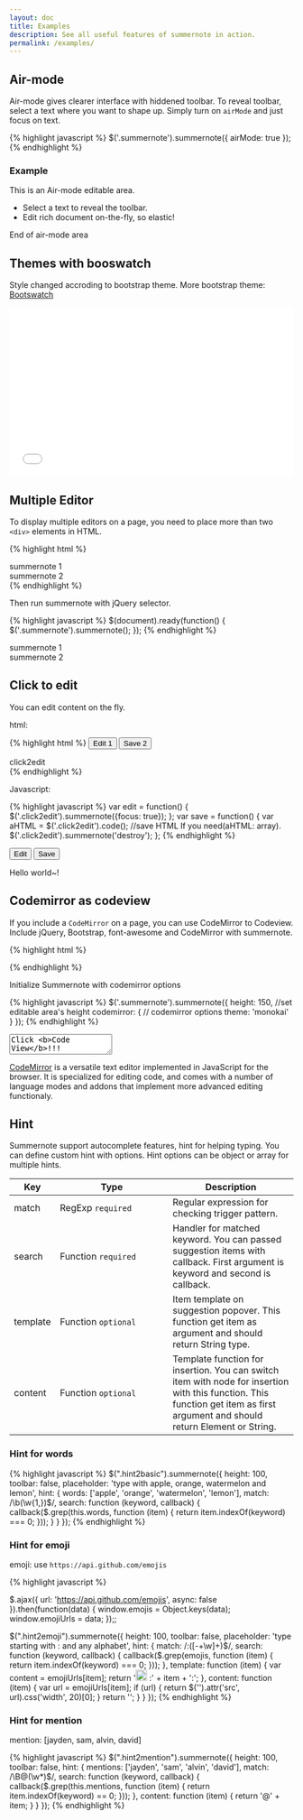 ```yaml
---
layout: doc
title: Examples
description: See all useful features of summernote in action.
permalink: /examples/
---
```


## Air-mode
Air-mode gives clearer interface with hiddened toolbar. To reveal toolbar, select a text where you want to shape up. Simply turn on `airMode` and just focus on text.

{% highlight javascript %}
$('.summernote').summernote({
  airMode: true
});
{% endhighlight %}

### Example

<div class="airmode">
  <p>This is an Air-mode editable area.</p>
  <ul>
    <li>Select a text to reveal the toolbar.</li>
    <li>Edit rich document on-the-fly, so elastic!</li>
  </ul>
  <p>End of air-mode area</p>
</div>
<script>
  $(function() {
    $('.airmode').summernote({
      height: 300,
      airMode: true
    });
  });
</script>

## Themes with booswatch
Style changed accroding to bootstrap theme.
More bootstrap theme: [Bootswatch]("http://bootswatch.com)

<iframe src="/themes.html" width="100%" height="300" frameborder="0"></iframe>

## Multiple Editor
To display multiple editors on a page, you need to place more than two `<div>` elements in HTML.

{% highlight html %}
<div class="summernote">summernote 1</div>
<div class="summernote">summernote 2</div>
{% endhighlight %}

Then run summernote with jQuery selector.

{% highlight javascript %}
$(document).ready(function() {
  $('.summernote').summernote();
});
{% endhighlight %}

<div class="multiple">summernote 1</div>
<div class="multiple">summernote 2</div>
<script>
  $(function() {
    $('.multiple').summernote();
  });
</script>


## Click to edit
You can edit content on the fly.

html:

{% highlight html %}
<button id="edit" class="btn btn-primary" onclick="edit()" type="button">Edit 1</button>
<button id="save" class="btn btn-primary" onclick="save()" type="button">Save 2</button>
<div class="click2edit">click2edit</div>
{% endhighlight %}

Javascript:

{% highlight javascript %}
var edit = function() {
  $('.click2edit').summernote({focus: true});
};
var save = function() {
  var aHTML = $('.click2edit').code(); //save HTML If you need(aHTML: array).
  $('.click2edit').summernote('destroy');
};
{% endhighlight %}

<p>
  <button id="edit" class="btn btn-primary" onclick="edit()">Edit</button>
  <button id="save" class="btn btn-primary" onclick="save()">Save</button>
</p>
<div class="click2edit">Hello world~!</div>
<script>
  var edit = function() {
    $('.click2edit').summernote({focus: true});
  };
  var save = function() {
    $('.click2edit').summernote('destroy');
  };
</script>

## Codemirror as codeview

If you include a `CodeMirror` on a page, you can use CodeMirror to Codeview. Include jQuery, Bootstrap, font-awesome and CodeMirror with summernote.

{% highlight html %}
<!-- include libraries(jQuery, bootstrap, fontawesome) -->
<link href="{{ site.bootstrap_css }}" rel="stylesheet"> 
<link href="{{ site.fontawesome_css }}" rel="stylesheet">
<script src="{{ site.jquery_js }}"></script> 
<script src="{{ site.bootstrap_js }}"></script> 

<!-- include codemirror (codemirror.css, codemirror.js, xml.js, formatting.js) -->
<link rel="stylesheet" type="text/css" href="//cdnjs.cloudflare.com/ajax/libs/codemirror/3.20.0/codemirror.css">
<link rel="stylesheet" type="text/css" href="//cdnjs.cloudflare.com/ajax/libs/codemirror/3.20.0/theme/monokai.css">
<script type="text/javascript" src="//cdnjs.cloudflare.com/ajax/libs/codemirror/3.20.0/codemirror.js"></script>
<script type="text/javascript" src="//cdnjs.cloudflare.com/ajax/libs/codemirror/3.20.0/mode/xml/xml.js"></script>
<script type="text/javascript" src="//cdnjs.cloudflare.com/ajax/libs/codemirror/2.36.0/formatting.js"></script>

<!-- include summernote css/js-->
<link href="summernote.css">
<script src="summernote.js"></script>
{% endhighlight %}

Initialize Summernote with codemirror options

{% highlight javascript %}
$('.summernote').summernote({
  height: 150,   //set editable area's height
  codemirror: { // codemirror options
    theme: 'monokai'
  }
});
{% endhighlight %}

<textarea class="codemirror">Click <b>Code View</b>!!!</textarea>
<script>
  $(function() {
    $('.codemirror').summernote({
      height: 150,
      codemirror: { // codemirror options
        mode: 'text/html',
        htmlMode: true,
        lineNumbers: true,
        theme: 'monokai'
      }
    });
  });
</script>

[CodeMirror](http://codemirror.net) is a versatile text editor implemented in JavaScript for the browser. It is specialized for editing code, and comes with a number of language modes and addons that implement more advanced editing functionaly.

## Hint 

Summernote support autocomplete features, hint for helping typing. You can define custom hint with options. Hint options can be object or array for multiple hints.
<table class="table"> 
<colgroup>
  <col />
  <col width="200px;" />
</colgroup>
<thead>
  <tr>
    <th>Key</th>
    <th>Type</th>
    <th>Description</th>
  </tr>
</thead>
<tbody>
  <tr>
    <td>match</td>
    <td>RegExp <code>required</code></td>
    <td>Regular expression for checking trigger pattern.</td>
  </tr>
  <tr>
    <td>search</td>
    <td>Function <code>required</code></td>
    <td>Handler for matched keyword. You can passed suggestion items with callback. First argument is keyword and second is callback.</td>
  </tr>
  <tr>
    <td>template</td>
    <td>Function <code>optional</code></td>
    <td>Item template on suggestion popover. This function get item as argument and should return String type.</td>
  </tr>      
  <tr>
    <td>content</td>
    <td>Function <code>optional</code></td>
    <td>Template function for insertion. You can switch item with node for insertion with this function. This function get item as first argument and should return Element or String.</td>
  </tr>      
</tbody>
</table>

### Hint for words

<div class="hint2basic"></div>
<script type="text/javascript">
$(".hint2basic").summernote({
  height: 100,
  toolbar: false,
  placeholder: 'type with apple, orange, watermelon, lemon',
  hint: {
    words: ['apple', 'orange', 'watermelon', 'lemon'],
    match: /\b(\w{1,})$/,
    search: function (keyword, callback) {
      callback($.grep(this.words, function (item) {
        return item.indexOf(keyword) === 0;
      }));
    }
  }
});
</script>
{% highlight javascript %}
$(".hint2basic").summernote({
  height: 100,
  toolbar: false,
  placeholder: 'type with apple, orange, watermelon and lemon',
  hint: {
    words: ['apple', 'orange', 'watermelon', 'lemon'],
    match: /\b(\w{1,})$/,
    search: function (keyword, callback) {
      callback($.grep(this.words, function (item) {
        return item.indexOf(keyword) === 0;
      }));
    }
  }
});
{% endhighlight %}

### Hint for emoji
emoji: use `https://api.github.com/emojis`

<div class="hint2emoji"></div>
<script type="text/javascript">

$.ajax({
  url: 'https://api.github.com/emojis',
  async: false
}).then(function(data) {
  window.emojis = Object.keys(data);
  window.emojiUrls = data; 
});;

$(".hint2emoji").summernote({
  height: 100,
  toolbar: false,
  placeholder: 'type starting with : and any alphabet',
  hint: {
    match: /\B:([\-+\w]+)$/,
    search: function (keyword, callback) {
      callback($.grep(emojis, function (item) {
        return item.indexOf(keyword)  === 0;
      }));
    },
    template: function (item) {
      var content = emojiUrls[item];
      return '<img src="' + content + '" width="20" /> :' + item + ':';
    },
    content: function (item) {
      var url = emojiUrls[item];
      if (url) {
        return $('<img />').attr('src', url).css('width', 20)[0];
      }
      return '';
    }
  }
});
</script>
{% highlight javascript %}

$.ajax({
  url: 'https://api.github.com/emojis',
  async: false 
}).then(function(data) {
  window.emojis = Object.keys(data);
  window.emojiUrls = data; 
});;

$(".hint2emoji").summernote({
  height: 100,
  toolbar: false,
  placeholder: 'type starting with : and any alphabet',
  hint: {
    match: /:([\-+\w]+)$/,
    search: function (keyword, callback) {
      callback($.grep(emojis, function (item) {
        return item.indexOf(keyword)  === 0;
      }));
    },
    template: function (item) {
      var content = emojiUrls[item];
      return '<img src="' + content + '" width="20" /> :' + item + ':';
    },
    content: function (item) {
      var url = emojiUrls[item];
      if (url) {
        return $('<img />').attr('src', url).css('width', 20)[0];
      }
      return '';
    }
  }
});
{% endhighlight %}

### Hint for mention
mention: [jayden, sam, alvin, david] 

<div class="hint2mention"></div>
<script type="text/javascript">
$(".hint2mention").summernote({
  height: 100,
  toolbar: false,
  placeholder: 'type starting with @',
  hint: {
    mentions: ['jayden', 'sam', 'alvin', 'david'],
    match: /@(\w*)$/,
    search: function (keyword, callback) {
      callback($.grep(this.mentions, function (item) {
        return item.indexOf(keyword) == 0;
      }));
    },
    content: function (item) {
      return '@' + item;
    }    
  }
});
</script>
{% highlight javascript %}
$(".hint2mention").summernote({
  height: 100,
  toolbar: false,
  hint: {
    mentions: ['jayden', 'sam', 'alvin', 'david'],
    match: /\B@(\w*)$/,
    search: function (keyword, callback) {
      callback($.grep(this.mentions, function (item) {
        return item.indexOf(keyword) == 0;
      }));
    },
    content: function (item) {
      return '@' + item;
    }    
  }
});
{% endhighlight %}
